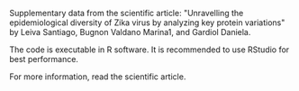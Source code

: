 Supplementary data from the scientific article: "Unravelling the epidemiological diversity of Zika virus by analyzing key protein variations" by Leiva Santiago, Bugnon Valdano Marina1, and Gardiol Daniela.

The code is executable in R software. It is recommended to use RStudio for best performance.

For more information, read the scientific article.
